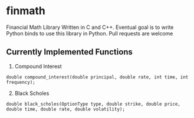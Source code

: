 # finmath
Financial Math Library Written in C and C++. Eventual goal is to write Python binds to use this library in Python. Pull requests are welcome

## Currently Implemented Functions

1. Compound Interest

```
double compound_interest(double principal, double rate, int time, int frequency);
```

2. Black Scholes

```
double black_scholes(OptionType type, double strike, double price, double time, double rate, double volatility);
```
